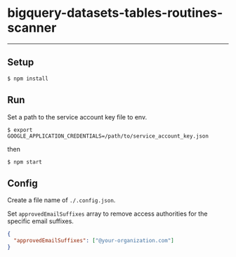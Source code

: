 # bigquery-datasets-tables-routines-scanner

---

## Setup

```
$ npm install
```

## Run

Set a path to the service account key file to env.

```
$ export GOOGLE_APPLICATION_CREDENTIALS=/path/to/service_account_key.json
```

then

```
$ npm start
```

## Config

Create a file name of `./.config.json`.

Set `approvedEmailSuffixes` array to remove access authorities for the specific email suffixes.

```json
{
  "approvedEmailSuffixes": ["@your-organization.com"]
}
```
